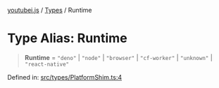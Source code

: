 [youtubei.js](../../../../README.md) / [Types](../README.md) / Runtime

# Type Alias: Runtime

> **Runtime** = `"deno"` \| `"node"` \| `"browser"` \| `"cf-worker"` \| `"unknown"` \| `"react-native"`

Defined in: [src/types/PlatformShim.ts:4](https://github.com/LuanRT/YouTube.js/blob/0733f60b57877f6b8b87dfd5cc6195b5085f5c09/src/types/PlatformShim.ts#L4)
